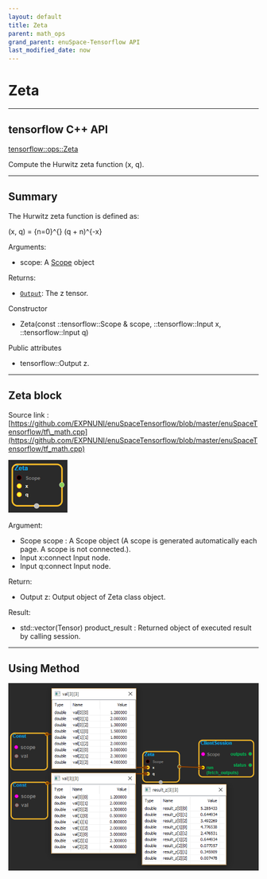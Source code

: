 ```yaml
--- 
layout: default 
title: Zeta 
parent: math_ops 
grand_parent: enuSpace-Tensorflow API 
last_modified_date: now 
--- 
```


# Zeta

---

## tensorflow C++ API

[tensorflow::ops::Zeta](https://www.tensorflow.org/api_docs/cc/class/tensorflow/ops/zeta)

Compute the Hurwitz zeta function \(x, q\).

---

## Summary

The Hurwitz zeta function is defined as:

\(x, q\) = {n=0}^{} \(q + n\)^{-x}

Arguments:

* scope: A [Scope](https://www.tensorflow.org/api_docs/cc/class/tensorflow/scope.html#classtensorflow_1_1_scope) object

Returns:

* [`Output`](https://www.tensorflow.org/api_docs/cc/class/tensorflow/output.html#classtensorflow_1_1_output): The z tensor.

Constructor

* Zeta\(const ::tensorflow::Scope & scope, ::tensorflow::Input x, ::tensorflow::Input q\) 

Public attributes

* tensorflow::Output z.

---

## Zeta block

Source link : [https://github.com/EXPNUNI/enuSpaceTensorflow/blob/master/enuSpaceTensorflow/tf\_math.cpp](https://github.com/EXPNUNI/enuSpaceTensorflow/blob/master/enuSpaceTensorflow/tf_math.cpp)

![](./assets/math_Zeta_Symbol.png)

Argument:

* Scope scope : A Scope object \(A scope is generated automatically each page. A scope is not connected.\).
* Input x:connect  Input node.
* Input q:connect  Input node.

Return:

* Output z: Output object of Zeta class object.

Result:

* std::vector\(Tensor\) product\_result : Returned object of executed result by calling session.

---

## Using Method

![](./assets/math_Zeta_Method.png)

